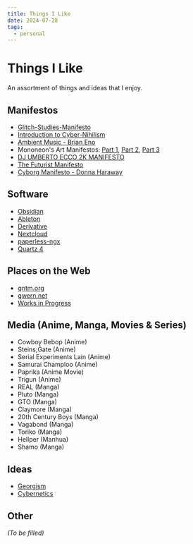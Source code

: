 ```yaml
---
title: Things I Like
date: 2024-07-28
tags: 
  - personal
---
```


# Things I Like

An assortment of things and ideas that I enjoy.
  

## Manifestos
  
- [Glitch-Studies-Manifesto](https://beyondresolution.info/Glitch-Studies-Manifesto)
- [Introduction to Cyber-Nihilism](https://theanarchistlibrary.org/library/n1x-hello-from-the-wired)
- [Ambient Music - Brian Eno](https://monoskop.org/images/3/31/Eno_Brian_1996_2004_Ambient_Music.pdf)
- Mononeon's Art Manifestos: [Part 1](https://youtu.be/I1-E_hr9q2E), [Part 2](https://youtu.be/aV98ufEJZV0), [Part 3](https://youtu.be/ccKZXftAA5w)
- [DJ UMBERTO ECCO 2K MANIFESTO](https://donotresearch.substack.com/p/dj-umberto-ecco-2k-manifesto)
- [The Futurist Manifesto](https://www.societyforasianart.org/sites/default/files/manifesto_futurista.pdf)
- [Cyborg Manifesto - Donna Haraway](https://warwick.ac.uk/fac/arts/english/currentstudents/undergraduate/modules/fictionnownarrativemediaandtheoryinthe21stcentury/manifestly_haraway_----_a_cyborg_manifesto_science_technology_and_socialist-feminism_in_the_....pdf)
  

## Software

- [Obsidian](https://obsidian.md/)
- [Ableton](https://www.ableton.com/en/)
- [Derivative](https://derivative.ca/)
- [Nextcloud](https://nextcloud.com/)
- [paperless-ngx](https://github.com/paperless-ngx/paperless-ngx)
- [Quartz 4](https://quartz.jzhao.xyz/)

  

## Places on the Web

- [qntm.org](https://qntm.org/)
- [gwern.net](https://gwern.obormot.net/)
- [Works in Progress](https://worksinprogress.co/)

## Media (Anime, Manga, Movies & Series)

- Cowboy Bebop (Anime)
- Steins;Gate (Anime)
- Serial Experiments Lain (Anime)
- Samurai Champloo (Anime)
- Paprika (Anime Movie)
- Trigun (Anime)
- REAL (Manga)
- Pluto (Manga)
- GTO (Manga)
- Claymore (Manga)
- 20th Century Boys (Manga)
- Vagabond (Manga)
- Toriko (Manga)
- Hellper (Manhua)
- Shamo (Manga)


## Ideas

- [Georgism](https://blog.m19182.dev/writings/Georgism-and-the-value-of-land)
- [Cybernetics](https://blog.m19182.dev/writings/Cybernetics)
  

## Other

*(To be filled)*